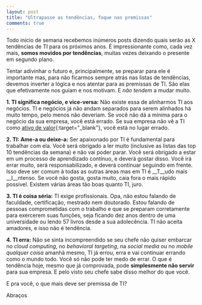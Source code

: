 ```yaml
---
layout: post
title: "Ultrapasse as tendências, foque nas premissas"
comments: true
---
```


Todo início de semana recebemos inúmeros posts dizendo quais serão as X tendências de TI para os próximos anos. É impressionante como, cada vez mais, **somos movidos por tendências**, muitas vezes deixando o presente em segundo plano.

Tentar adivinhar o futuro e, principalmente, se preparar para ele é importante mas, para não ficarmos sempre atrás nas listas de tendências, devemos inverter a lógica e nos atentar para as premissas de TI. São elas que efetivamente nos guiam e nos motivam. E _não tendem_ a mudar muito.

__1. TI significa negócio, e vice-versa:__ Não existe essa de alinharmos TI aos negócios. TI e negócios já não andam separados para serem alinhados há muito tempo, pelo menos não deveriam. Se você não dá a mínima para o negócio da sua empresa, você está errado. Se sua empresa não vê a TI como [ativo de valor](http://econsultingcorp.wordpress.com/2010/07/28/trate-a-ti-como-ativo-de-valor/){:target="_blank"}, você está no lugar errado.

__2. TI: Ame-a ou deixe-a:__ Ser apaixonado por TI é fundamental para trabalhar com ela. Você será obrigado a ler muito (inclusive as listas das top 10 tendências da semana) e não vai poder parar. Você será obrigado a estar em um processo de aprendizado contínuo, e deverá gostar disso. Você irá errar muito, será responsabilizado, e deverá continuar seguindo em frente. Isso deve ser comum à todas as outras áreas mas em TI é __T__udo mais __I__ntenso. Se você não gosta, gosta muito, caia fora o mais rápido possível. Existem várias áreas tão boas quanto TI, juro.

__3. TI é coisa séria:__ TI exige profissionais. Opa, não estou falando de faculdade, certificação, mestrado nem doutorado. Estou falando de pessoas comprometidas com o trabalho e que se preparam corretamente para exercerem suas funções, seja ficando dez anos dentro de uma universidade ou lendo 57 livros desde a sua adolecência. TI não aceita amadores, e isso não é tendência.

__4. TI erra:__ Não se sinta incompreendido se seu chefe não quiser embarcar no _cloud computing_, no _behavioral targeting_, na _social media_ ou no _mobile qualquer coisa_ amanhã mesmo, TI já errou, erra e vai continuar errando como o mundo todo. Você só não pode ter medo de errar. O que é tendência hoje, mesmo que já comprovada, pode __simplesmente não servir__ para sua empresa. E pelo visto seu chefe sabe disso melhor do que você.


E pra você, o que mais deve ser premissa de TI?


Abraços
